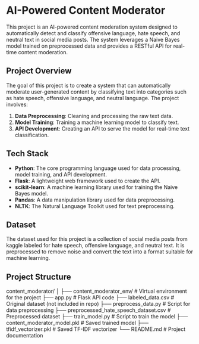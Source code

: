 # AI-Powered Content Moderator

This project is an AI-powered content moderation system designed to automatically detect and classify offensive language, hate speech, and neutral text in social media posts. The system leverages a Naive Bayes model trained on preprocessed data and provides a RESTful API for real-time content moderation.

## Project Overview

The goal of this project is to create a system that can automatically moderate user-generated content by classifying text into categories such as hate speech, offensive language, and neutral language. The project involves:

1. **Data Preprocessing**: Cleaning and processing the raw text data.
2. **Model Training**: Training a machine learning model to classify text.
3. **API Development**: Creating an API to serve the model for real-time text classification.

## Tech Stack

- **Python**: The core programming language used for data processing, model training, and API development.
- **Flask**: A lightweight web framework used to create the API.
- **scikit-learn**: A machine learning library used for training the Naive Bayes model.
- **Pandas**: A data manipulation library used for data preprocessing.
- **NLTK**: The Natural Language Toolkit used for text preprocessing.

## Dataset

The dataset used for this project is a collection of social media posts from kaggle labeled for hate speech, offensive language, and neutral text. It is preprocessed to remove noise and convert the text into a format suitable for machine learning.

## Project Structure

content_moderator/
│
├── content_moderator_env/ # Virtual environment for the project
├── app.py # Flask API code
├── labeled_data.csv # Original dataset (not included in repo)
├── preprocess_data.py # Script for data preprocessing
├── preprocessed_hate_speech_dataset.csv # Preprocessed dataset
├── train_model.py # Script to train the model
├── content_moderator_model.pkl # Saved trained model
├── tfidf_vectorizer.pkl # Saved TF-IDF vectorizer
└── README.md # Project documentation
